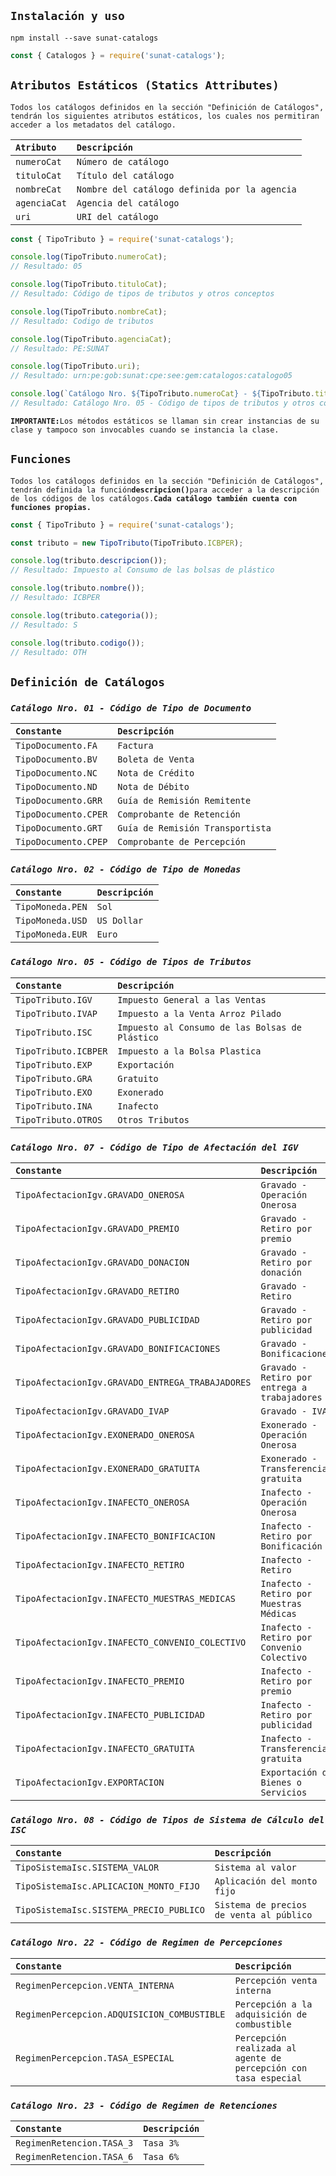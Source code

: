 
## `Instalación y uso`

```
npm install --save sunat-catalogs
```

```js
const { Catalogos } = require('sunat-catalogs');
```

## `Atributos Estáticos (Statics Attributes)`

`Todos los catálogos definidos en la sección "Definición de Catálogos", tendrán los siguientes atributos estáticos, los cuales nos permitiran acceder a los metadatos del catálogo.`

`Atributo` | `Descripción`
:- | :-
`numeroCat` | `Número de catálogo`
`tituloCat` | `Título del catálogo`
`nombreCat` | `Nombre del catálogo definida por la agencia`
`agenciaCat` | `Agencia del catálogo`
`uri` | `URI del catálogo`

```javascript
const { TipoTributo } = require('sunat-catalogs');

console.log(TipoTributo.numeroCat); 
// Resultado: 05

console.log(TipoTributo.tituloCat); 
// Resultado: Código de tipos de tributos y otros conceptos

console.log(TipoTributo.nombreCat); 
// Resultado: Codigo de tributos

console.log(TipoTributo.agenciaCat); 
// Resultado: PE:SUNAT

console.log(TipoTributo.uri); 
// Resultado: urn:pe:gob:sunat:cpe:see:gem:catalogos:catalogo05

console.log(`Catálogo Nro. ${TipoTributo.numeroCat} - ${TipoTributo.tituloCat}`);
// Resultado: Catálogo Nro. 05 - Código de tipos de tributos y otros conceptos
```

**`IMPORTANTE:`**`Los métodos estáticos se llaman sin crear instancias de su clase y tampoco son invocables cuando se instancia la clase.`

## `Funciones`

`Todos los catálogos definidos en la sección "Definición de Catálogos", tendrán definida la función`**`descripcion()`**`para acceder a la descripción de los códigos de los catálogos.`**`Cada catálogo también cuenta con funciones propias.`**

```javascript
const { TipoTributo } = require('sunat-catalogs');

const tributo = new TipoTributo(TipoTributo.ICBPER);

console.log(tributo.descripcion());
// Resultado: Impuesto al Consumo de las bolsas de plástico

console.log(tributo.nombre());
// Resultado: ICBPER

console.log(tributo.categoria());
// Resultado: S

console.log(tributo.codigo());
// Resultado: OTH
```

## `Definición de Catálogos`
### *`Catálogo Nro. 01 - Código de Tipo de Documento`*
`Constante` | `Descripción`
:- | :-
`TipoDocumento.FA` | `Factura`
`TipoDocumento.BV` | `Boleta de Venta`
`TipoDocumento.NC` | `Nota de Crédito`
`TipoDocumento.ND` | `Nota de Débito`
`TipoDocumento.GRR` | `Guía de Remisión Remitente`
`TipoDocumento.CPER` | `Comprobante de Retención`
`TipoDocumento.GRT` | `Guía de Remisión Transportista`
`TipoDocumento.CPEP` | `Comprobante de Percepción`
### *`Catálogo Nro. 02 - Código de Tipo de Monedas`*
`Constante` | `Descripción`
:- | :-
`TipoMoneda.PEN` | `Sol`
`TipoMoneda.USD` | `US Dollar`
`TipoMoneda.EUR` | `Euro`
### *`Catálogo Nro. 05 - Código de Tipos de Tributos`*
`Constante` | `Descripción`
:- | :-
`TipoTributo.IGV` | `Impuesto General a las Ventas`
`TipoTributo.IVAP` | `Impuesto a la Venta Arroz Pilado`
`TipoTributo.ISC` | `Impuesto al Consumo de las Bolsas de Plástico`
`TipoTributo.ICBPER` | `Impuesto a la Bolsa Plastica`
`TipoTributo.EXP` | `Exportación`
`TipoTributo.GRA` | `Gratuito`
`TipoTributo.EXO` | `Exonerado`
`TipoTributo.INA` | `Inafecto`
`TipoTributo.OTROS` | `Otros Tributos`
### *`Catálogo Nro. 07 - Código de Tipo de Afectación del IGV`*
`Constante` | `Descripción`
:- | :-
`TipoAfectacionIgv.GRAVADO_ONEROSA` | `Gravado - Operación Onerosa`
`TipoAfectacionIgv.GRAVADO_PREMIO` | `Gravado - Retiro por premio`
`TipoAfectacionIgv.GRAVADO_DONACION` | `Gravado - Retiro por donación`
`TipoAfectacionIgv.GRAVADO_RETIRO` | `Gravado - Retiro `
`TipoAfectacionIgv.GRAVADO_PUBLICIDAD` | `Gravado - Retiro por publicidad`
`TipoAfectacionIgv.GRAVADO_BONIFICACIONES` | `Gravado - Bonificaciones`
`TipoAfectacionIgv.GRAVADO_ENTREGA_TRABAJADORES` | `Gravado - Retiro por entrega a trabajadores`
`TipoAfectacionIgv.GRAVADO_IVAP` | `Gravado - IVAP`
`TipoAfectacionIgv.EXONERADO_ONEROSA` | `Exonerado - Operación Onerosa`
`TipoAfectacionIgv.EXONERADO_GRATUITA` | `Exonerado - Transferencia gratuita`
`TipoAfectacionIgv.INAFECTO_ONEROSA` | `Inafecto - Operación Onerosa`
`TipoAfectacionIgv.INAFECTO_BONIFICACION` | `Inafecto - Retiro por Bonificación`
`TipoAfectacionIgv.INAFECTO_RETIRO` | `Inafecto - Retiro`
`TipoAfectacionIgv.INAFECTO_MUESTRAS_MEDICAS` | `Inafecto - Retiro por Muestras Médicas`
`TipoAfectacionIgv.INAFECTO_CONVENIO_COLECTIVO` | `Inafecto - Retiro por Convenio Colectivo`
`TipoAfectacionIgv.INAFECTO_PREMIO` | `Inafecto - Retiro por premio`
`TipoAfectacionIgv.INAFECTO_PUBLICIDAD` | `Inafecto - Retiro por publicidad`
`TipoAfectacionIgv.INAFECTO_GRATUITA` | `Inafecto - Transferencia gratuita`
`TipoAfectacionIgv.EXPORTACION` | `Exportación de Bienes o Servicios`
### *`Catálogo Nro. 08 - Código de Tipos de Sistema de Cálculo del ISC`*
`Constante` | `Descripción`
:- | :-
`TipoSistemaIsc.SISTEMA_VALOR` | `Sistema al valor`
`TipoSistemaIsc.APLICACION_MONTO_FIJO` | `Aplicación del monto fijo`
`TipoSistemaIsc.SISTEMA_PRECIO_PUBLICO` | `Sistema de precios de venta al público`
### *`Catálogo Nro. 22 - Código de Regimen de Percepciones`*
`Constante` | `Descripción`
:- | :-
`RegimenPercepcion.VENTA_INTERNA` | `Percepción venta interna`
`RegimenPercepcion.ADQUISICION_COMBUSTIBLE` | `Percepción a la adquisición de combustible`
`RegimenPercepcion.TASA_ESPECIAL` | `Percepción realizada al agente de percepción con tasa especial`
### *`Catálogo Nro. 23 - Código de Regimen de Retenciones`*
`Constante` | `Descripción`
:- | :-
`RegimenRetencion.TASA_3` | `Tasa 3%`
`RegimenRetencion.TASA_6` | `Tasa 6%`
